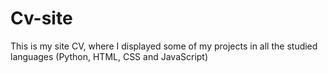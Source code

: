 # Cv-site
This is my site CV, where I displayed some of my projects in all the studied languages (Python, HTML, CSS and JavaScript)

